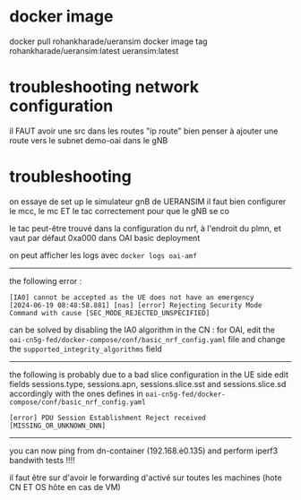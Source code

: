 # docker image
docker pull rohankharade/ueransim
docker image tag rohankharade/ueransim:latest ueransim:latest

# troubleshooting network configuration 
il FAUT avoir une src dans les routes "ip route"
bien penser à ajouter une route vers le subnet demo-oai dans le gNB

# troubleshooting

on essaye de set up le simulateur gnB de UERANSIM
il faut bien configurer le mcc, le mc ET le tac correctement pour que le gNB se co

le tac peut-être trouvé dans la configuration du nrf, à l'endroit du plmn, et vaut par défaut 0xa000 dans OAI basic deployment

on peut afficher les logs avec `docker logs oai-amf`


---
the following error : 

```
[IA0] cannot be accepted as the UE does not have an emergency
[2024-06-19 08:48:58.881] [nas] [error] Rejecting Security Mode Command with cause [SEC_MODE_REJECTED_UNSPECIFIED]
```

can be solved by disabling the IA0 algorithm in the CN : for OAI, edit the `oai-cn5g-fed/docker-compose/conf/basic_nrf_config.yaml` file and change the `supported_integrity_algorithms` field

---

the following is probably due to a bad slice configuration in the UE side
edit fields sessions.type, sessions.apn, sessions.slice.sst and sessions.slice.sd accordingly with the ones defines in `oai-cn5g-fed/docker-compose/conf/basic_nrf_config.yaml` 

```
[error] PDU Session Establishment Reject received [MISSING_OR_UNKNOWN_DNN]
```

---

you can now ping from dn-container (192.168.è0.135) and perform iperf3 bandwith tests !!!! 


il faut être sur d'avoir le forwarding d'activé sur toutes les machines (hote CN ET OS hôte en cas de VM)

